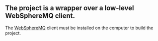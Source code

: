 ## The project is a wrapper over a low-level WebSphereMQ client.

The [WebSphereMQ](https://www.ibm.com/docs/en/ibm-mq/9.4?topic=information-mq-downloads) client must be installed on the computer to build the project.
